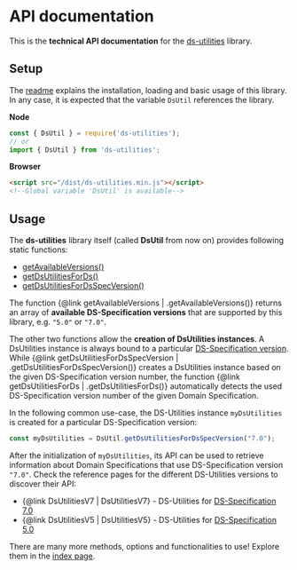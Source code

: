 # API documentation

This is the **technical API documentation** for the [ds-utilities](https://www.npmjs.com/package/ds-utilities) library. 

## Setup

The [readme](https://github.com/semantifyit/ds-utilities#readme) explains the installation, loading and basic usage of this library. In any case, it is expected that the variable `DsUtil` references the library.

**Node**

```javascript
const { DsUtil } = require('ds-utilities');
// or
import { DsUtil } from 'ds-utilities';
```

**Browser**

```html
<script src="/dist/ds-utilities.min.js"></script>
<!--Global variable 'DsUtil' is available-->
```

## Usage

The **ds-utilities** library itself (called **DsUtil** from now on) provides following static functions:

* <a href="./modules.html#getAvailableVersions">getAvailableVersions()</a>
* <a href="./modules.html#getDsUtilitiesForDs">getDsUtilitiesForDs()</a>
* <a href="./modules.html#getDsUtilitiesForDsSpecVersion">getDsUtilitiesForDsSpecVersion()</a>


The function {@link getAvailableVersions | .getAvailableVersions()} returns an array of **available DS-Specification versions** that are supported by this library, e.g. `"5.0"` or `"7.0"`.

The other two functions allow the **creation of DsUtilities instances**. A DsUtilities instance is always bound to a particular [DS-Specification version](https://gitbook.semantify.it/domainspecifications/). While {@link getDsUtilitiesForDsSpecVersion | .getDsUtilitiesForDsSpecVersion()} creates a DsUtilities instance based on the given DS-Specification version number, the function {@link getDsUtilitiesForDs | .getDsUtilitiesForDs()} automatically detects the used DS-Specification version number of the given Domain Specification.

In the following common use-case, the DS-Utilities instance `myDsUtilities` is created for a particular DS-Specification version:

```javascript
const myDsUtilities = DsUtil.getDsUtilitiesForDsSpecVersion("7.0");
```


After the initialization of `myDsUtilities`, its API can be used to retrieve information about Domain Specifications that use DS-Specification version `"7.0"`. Check the reference pages for the different DS-Utilities versions to discover their API:

* {@link DsUtilitiesV7 | DsUtilitiesV7} - DS-Utilities for [DS-Specification 7.0](https://gitbook.semantify.it/domainspecifications/ds-v7)
* {@link DsUtilitiesV5 | DsUtilitiesV5} - DS-Utilities for [DS-Specification 5.0](https://gitbook.semantify.it/domainspecifications/ds-v5)

There are many more methods, options and functionalities to use! Explore them in the <a href="./modules.html">index page</a>.

